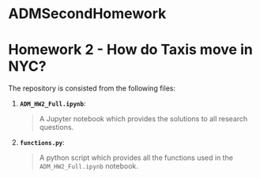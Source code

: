 # ADMSecondHomework
# Homework 2 - How do Taxis move in NYC?

The repository is consisted from the following files:
1. __`ADM_HW2_Full.ipynb`__: 
	> A Jupyter notebook which provides the solutions to all research questions. 
2. __`functions.py`__:
	> A python script which provides all the functions used in the `ADM_HW2_Full.ipynb` notebook.
